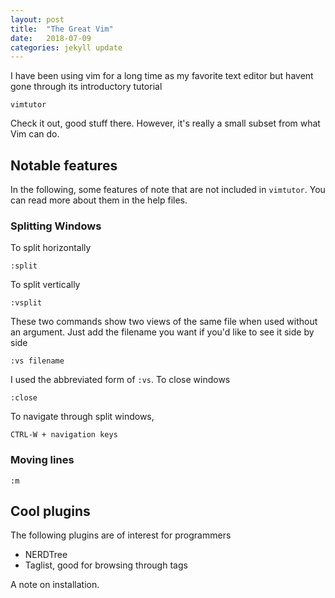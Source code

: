 ```yaml
---
layout: post
title:  "The Great Vim"
date:   2018-07-09
categories: jekyll update
---
```


I have been using vim for a long time as my favorite text editor but havent gone through its introductory tutorial
```
vimtutor
```
Check it out, good stuff there. However, it's really a small subset from what Vim can do.

## Notable features
In the following, some features of note that are not included in `vimtutor`. You can read more about them in the help files.

### Splitting Windows
To split horizontally
```
:split
```
To split vertically
```
:vsplit
```
These two commands show two views of the same file when used without an argument. Just add the filename you want if you'd like to see it side by side
```
:vs filename
```
I used the abbreviated form of `:vs`. To close windows
```
:close
```
To navigate through split windows,
```
CTRL-W + navigation keys
```

### Moving lines
`:m`


## Cool plugins
The following plugins are of interest for programmers
* NERDTree
* Taglist, good for browsing through tags

A note on installation.

